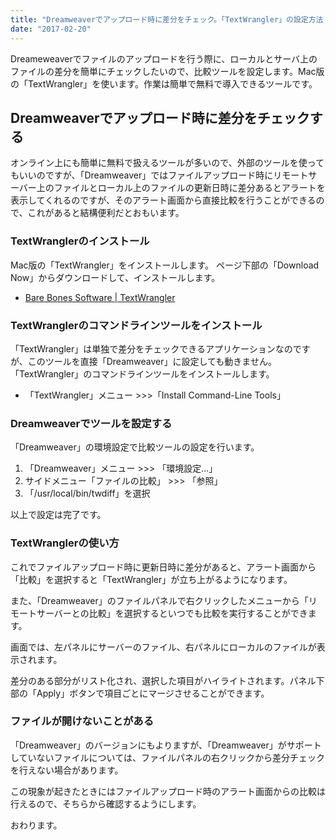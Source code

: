 ```yaml
---
title: "Dreamweaverでアップロード時に差分をチェック。「TextWrangler」の設定方法 -『front-end』"
date: "2017-02-20"
---
```


Dreameweaverでファイルのアップロードを行う際に、ローカルとサーバ上のファイルの差分を簡単にチェックしたいので、比較ツールを設定します。Mac版の「TextWrangler」を使います。作業は簡単で無料で導入できるツールです。

## Dreamweaverでアップロード時に差分をチェックする

オンライン上にも簡単に無料で扱えるツールが多いので、外部のツールを使ってもいいのですが、「Dreamweaver」ではファイルアップロード時にリモートサーバー上のファイルとローカル上のファイルの更新日時に差分あるとアラートを表示してくれるのですが、そのアラート画面から直接比較を行うことができるので、これがあると結構便利だとおもいます。

### TextWranglerのインストール

Mac版の「TextWrangler」をインストールします。 ページ下部の「Download Now」からダウンロードして、インストールします。

- [Bare Bones Software | TextWrangler](http://www.barebones.com/products/textwrangler/)

### TextWranglerのコマンドラインツールをインストール

「TextWrangler」は単独で差分をチェックできるアプリケーションなのですが、このツールを直接「Dreamweaver」に設定しても動きません。「TextWrangler」のコマンドラインツールをインストールします。

- 「TextWrangler」メニュー >>>「Install Command-Line Tools」

### Dreamweaverでツールを設定する

「Dreamweaver」の環境設定で比較ツールの設定を行います。

1. 「Dreamweaver」メニュー >>> 「環境設定...」
2. サイドメニュー「ファイルの比較」 >>> 「参照」
3. 「/usr/local/bin/twdiff」を選択

以上で設定は完了です。

### TextWranglerの使い方

これでファイルアップロード時に更新日時に差分があると、アラート画面から「比較」を選択すると「TextWrangler」が立ち上がるようになります。

また、「Dreamweaver」のファイルパネルで右クリックしたメニューから「リモートサーバーとの比較」を選択するといつでも比較を実行することができます。

画面では、左パネルにサーバーのファイル、右パネルにローカルのファイルが表示されます。

差分のある部分がリスト化され、選択した項目がハイライトされます。パネル下部の「Apply」ボタンで項目ごとにマージさせることができます。

### ファイルが開けないことがある

「Dreamweaver」のバージョンにもよりますが、「Dreamweaver」がサポートしていないファイルについては、ファイルパネルの右クリックから差分チェックを行えない場合があります。

この現象が起きたときにはファイルアップロード時のアラート画面からの比較は行えるので、そちらから確認するようにします。

おわります。
